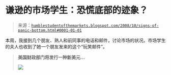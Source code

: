 <!--yml

分类：未分类

日期：2024-05-18 01:04:17

-->

# 谦逊的市场学生：恐慌底部的迹象？

> 来源：[`humblestudentofthemarkets.blogspot.com/2008/10/signs-of-panic-bottom.html#0001-01-01`](https://humblestudentofthemarkets.blogspot.com/2008/10/signs-of-panic-bottom.html#0001-01-01)

本周，我接到几个朋友、熟人和前同事的电话和邮件，讨论市场的状况。市场学生的夫人也收到了她一个朋友发来的这个“玩笑邮件”。

> **美国财政部门将发行一种新美元...**
> 
> ![](https://blogger.googleusercontent.com/img/b/R29vZ2xl/AVvXsEic8UF6dnJSxfvB4po_oGcFnzIavpgqQGNzUEzHBHPk6TTeiP5_kQUqasAHGAllkzRvOv8hs_JhIHqamYgIV889NDeIJGBwy6CG8HQ49K7_8PZbRKuao-3IDsFDsPULmjsABji6P89Y4Fwy/s1600-h/NewDollarBill.jpg)
